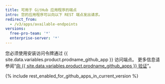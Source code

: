 ```yaml
---
title: 可用于 GitHub 应用程序的端点
intro: 您的应用程序可以向以下 REST 端点发出请求。
redirect_from:
  - /v3/apps/available-endpoints
versions:
  free-pro-team: '*'
  enterprise-server: '*'
---
```


您必须使用安装访问令牌通过 {{ site.data.variables.product.prodname_github_app }} 访问端点。 更多信息请参阅“[向 {{ site.data.variables.product.prodname_github_apps }} 验证](/apps/building-github-apps/authenticating-with-github-apps/#authenticating-as-an-installation)”。

{% include rest_enabled_for_github_apps_in_current_version %}
